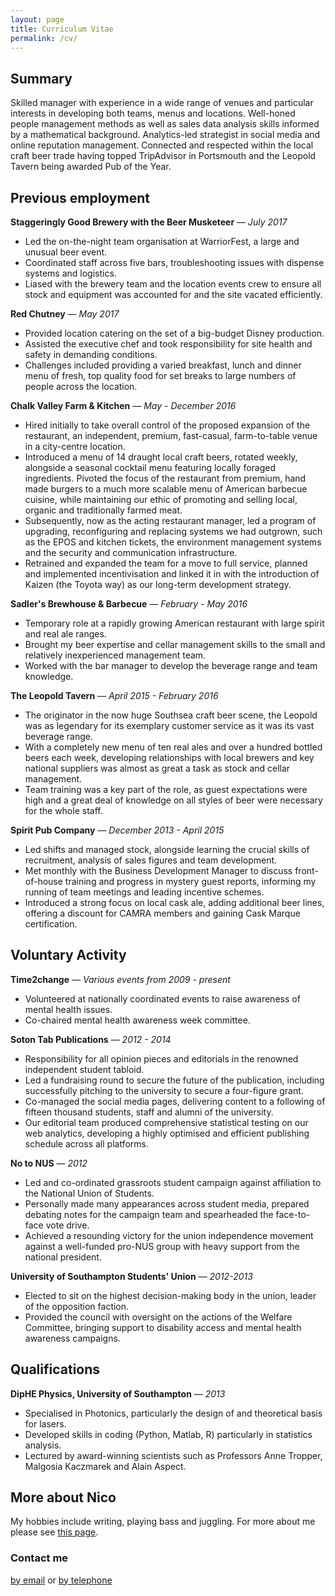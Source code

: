 ```yaml
---
layout: page
title: Curriculum Vitae
permalink: /cv/
---
```


## Summary

Skilled manager with experience in a wide range of venues and particular interests in developing both teams, menus and locations.
Well-honed people management methods as well as sales data analysis skills informed by a mathematical background. Analytics-led strategist in social media and online reputation management. Connected and respected within the local craft beer trade
having topped TripAdvisor in Portsmouth and the Leopold Tavern being awarded Pub of the Year.

## Previous employment

**Staggeringly Good Brewery with the Beer Musketeer** — *July 2017*

* Led the on-the-night team organisation at WarriorFest, a large and unusual beer event.
* Coordinated staff across five bars, troubleshooting issues with dispense systems and logistics.
* Liased with the brewery team and the location events crew to ensure all stock and equipment was accounted for and the site vacated efficiently.

**Red Chutney** — *May 2017*

* Provided location catering on the set of a big-budget Disney production.
* Assisted the executive chef and took responsibility for site health and safety in demanding conditions.
* Challenges included providing a varied breakfast, lunch and dinner menu of fresh, top quality food for set breaks to large
numbers of people across the location.

**Chalk Valley Farm & Kitchen** — *May - December 2016*

* Hired initially to take overall control of the proposed expansion of the restaurant, an independent, premium, fast-casual,
farm-to-table venue in a city-centre location.
* Introduced a menu of 14 draught local craft beers, rotated weekly, alongside a seasonal cocktail menu featuring locally foraged
ingredients. Pivoted the focus of the restaurant from premium, hand made burgers to a much more scalable menu of American
barbecue cuisine, while maintaining our ethic of promoting and selling local, organic and traditionally farmed meat.
* Subsequently, now as the acting restaurant manager, led a program of upgrading, reconfiguring and replacing systems we had
outgrown, such as the EPOS and kitchen tickets, the environment management systems and the security and communication
infrastructure.
* Retrained and expanded the team for a move to full service, planned and implemented incentivisation and linked it in with the
introduction of Kaizen (the Toyota way) as our long-term development strategy.

**Sadler's Brewhouse & Barbecue** — *February - May 2016*

* Temporary role at a rapidly growing American restaurant with large spirit and real ale ranges.
* Brought my beer expertise and cellar management skills to the small and relatively inexperienced management team.
* Worked with the bar manager to develop the beverage range and team knowledge.

**The Leopold Tavern** — *April 2015 - February 2016*

* The originator in the now huge Southsea craft beer scene, the Leopold was as legendary for its exemplary customer service as
it was its vast beverage range.
* With a completely new menu of ten real ales and over a hundred bottled beers each week, developing relationships with local
brewers and key national suppliers was almost as great a task as stock and cellar management.
* Team training was a key part of the role, as guest expectations were high and a great deal of knowledge on all styles of beer
were necessary for the whole staff.

**Spirit Pub Company** — *December 2013 - April 2015*

* Led shifts and managed stock, alongside learning the crucial skills of recruitment, analysis of sales figures and team development.
* Met monthly with the Business Development Manager to discuss front-of-house training and progress in mystery guest reports,
informing my running of team meetings and leading incentive schemes.
* Introduced a strong focus on local cask ale, adding additional beer lines, offering a discount for CAMRA members and gaining
Cask Marque certification.

## Voluntary Activity

**Time2change** — *Various events from 2009 - present*

* Volunteered at nationally coordinated events to raise awareness of mental health issues.
* Co-chaired mental health awareness week committee.

**Soton Tab Publications** — *2012 - 2014*

* Responsibility for all opinion pieces and editorials in the renowned independent student tabloid.
* Led a fundraising round to secure the future of the publication, including successfully pitching to the university to secure a
four-figure grant.
* Co-managed the social media pages, delivering content to a following of fifteen thousand students, staff and alumni of the
university.
* Our editorial team produced comprehensive statistical testing on our web analytics, developing a highly optimised and efficient
publishing schedule across all platforms.

**No to NUS** — *2012*

* Led and co-ordinated grassroots student campaign against affiliation to the National Union of Students.
* Personally made many appearances across student media, prepared debating notes for the campaign team and spearheaded
the face-to-face vote drive.
* Achieved a resounding victory for the union independence movement against a well-funded pro-NUS group with heavy support
from the national president.

**University of Southampton Students' Union** — *2012-2013*

* Elected to sit on the highest decision-making body in the union, leader of the opposition faction.
* Provided the council with oversight on the actions of the Welfare Committee, bringing support to disability access and mental
health awareness campaigns.

## Qualifications

**DipHE Physics, University of Southampton** — *2013*

* Specialised in Photonics, particularly the design of and theoretical basis for lasers.
* Developed skills in coding (Python, Matlab, R) particularly in statistics analysis.
* Lectured by award-winning scientists such as Professors Anne Tropper, Malgosia Kaczmarek and Alain Aspect.

## More about Nico

My hobbies include writing, playing bass and juggling. For more about me please see [this page](http://nicoboyce.github.io/about).

### Contact me

[by email](mailto:smboyce+nico@gmail.com) or [by telephone](tel:+447596476097)
